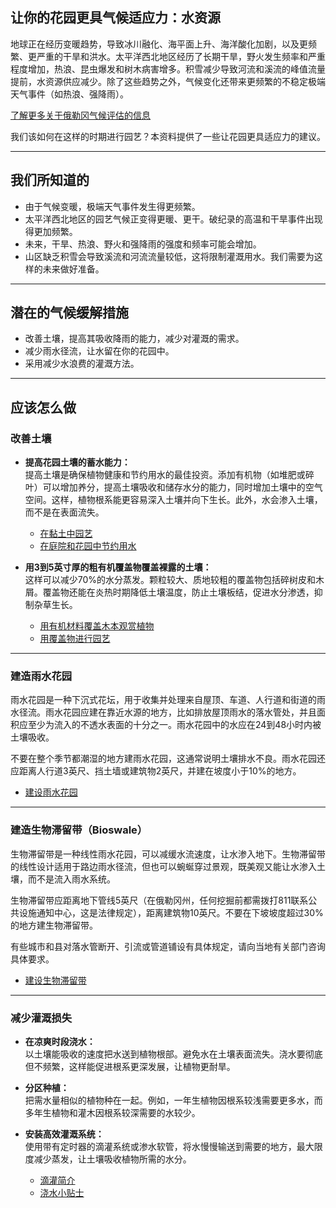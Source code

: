 ## 让你的花园更具气候适应力：水资源

地球正在经历变暖趋势，导致冰川融化、海平面上升、海洋酸化加剧，以及更频繁、更严重的干旱和洪水。太平洋西北地区经历了长期干旱，野火发生频率和严重程度增加，热浪、昆虫爆发和树木病害增多。积雪减少导致河流和溪流的峰值流量提前，水资源供应减少。除了这些趋势之外，气候变化还带来更频繁的不稳定极端天气事件（如热浪、强降雨）。

[了解更多关于俄勒冈气候评估的信息](https://blogs.oregonstate.edu/occri/oregon-climate-assessments/)

我们该如何在这样的时期进行园艺？本资料提供了一些让花园更具适应力的建议。

---

## 我们所知道的

- 由于气候变暖，极端天气事件发生得更频繁。
- 太平洋西北地区的园艺气候正变得更暖、更干。破纪录的高温和干旱事件出现得更加频繁。
- 未来，干旱、热浪、野火和强降雨的强度和频率可能会增加。
- 山区缺乏积雪会导致溪流和河流流量较低，这将限制灌溉用水。我们需要为这样的未来做好准备。

---

## 潜在的气候缓解措施

- 改善土壤，提高其吸收降雨的能力，减少对灌溉的需求。
- 减少雨水径流，让水留在你的花园中。
- 采用减少水浪费的灌溉方法。

---

## 应该怎么做

### 改善土壤

- **提高花园土壤的蓄水能力：**  
  提高土壤是确保植物健康和节约用水的最佳投资。添加有机物（如堆肥或碎叶）可以增加养分，提高土壤吸收和储存水分的能力，同时增加土壤中的空气空间。这样，植物根系能更容易深入土壤并向下生长。此外，水会渗入土壤，而不是在表面流失。

  - [在黏土中园艺](https://cmastergardeners.files.wordpress.com/2022/02/gardening-in-clay-soil.pdf)
  - [在庭院和花园中节约用水](https://catalog.extension.oregonstate.edu/sites/catalog/files/project/pdf/em9125.pdf)

- **用3到5英寸厚的粗有机覆盖物覆盖裸露的土壤：**  
  这样可以减少70%的水分蒸发。颗粒较大、质地较粗的覆盖物包括碎树皮和木屑。覆盖物还能在炎热时期降低土壤温度，防止土壤板结，促进水分渗透，抑制杂草生长。

  - [用有机材料覆盖木本观赏植物](https://catalog.extension.oregonstate.edu/sites/catalog/files/project/pdf/ec1629.pdf)
  - [用覆盖物进行园艺](https://cmastergardeners.files.wordpress.com/2022/02/gardening-with-mulch.pdf)

---

### 建造雨水花园

雨水花园是一种下沉式花坛，用于收集并处理来自屋顶、车道、人行道和街道的雨水径流。雨水花园应建在靠近水源的地方，比如排放屋顶雨水的落水管处，并且面积应至少为流入的不透水表面的十分之一。雨水花园中的水应在24到48小时内被土壤吸收。

不要在整个季节都潮湿的地方建雨水花园，这通常说明土壤排水不良。雨水花园还应距离人行道3英尺、挡土墙或建筑物2英尺，并建在坡度小于10%的地方。

- [建设雨水花园](https://cmastergardeners.files.wordpress.com/2023/04/adding-a-rain-garden.pdf)

---

### 建造生物滞留带（Bioswale）

生物滞留带是一种线性雨水花园，可以减缓水流速度，让水渗入地下。生物滞留带的线性设计适用于路边雨水径流，但也可以蜿蜒穿过景观，既美观又能让水渗入土壤，而不是流入雨水系统。

生物滞留带应距离地下管线5英尺（在俄勒冈州，任何挖掘前都需拨打811联系公共设施通知中心，这是法律规定），距离建筑物10英尺。不要在下坡坡度超过30%的地方建生物滞留带。

有些城市和县对落水管断开、引流或管道铺设有具体规定，请向当地有关部门咨询具体要求。

- [建设生物滞留带](https://cmastergardeners.files.wordpress.com/2023/04/adding-a-bioswale.pdf)

---

### 减少灌溉损失

- **在凉爽时段浇水：**  
  以土壤能吸收的速度把水送到植物根部。避免水在土壤表面流失。浇水要彻底但不频繁，这样能促进根系更深发展，让植物更耐旱。

- **分区种植：**  
  把需水量相似的植物种在一起。例如，一年生植物因根系较浅需要更多水，而多年生植物和灌木因根系较深需要的水较少。

- **安装高效灌溉系统：**  
  使用带有定时器的滴灌系统或渗水软管，将水慢慢输送到需要的地方，最大限度减少蒸发，让土壤吸收植物所需的水分。

  - [滴灌简介](https://extension.oregonstate.edu/catalog/pub/em8782-s)
  - [浇水小贴士](https://cmastergardeners.files.wordpress.com/2022/02/watering-tips.pdf)
